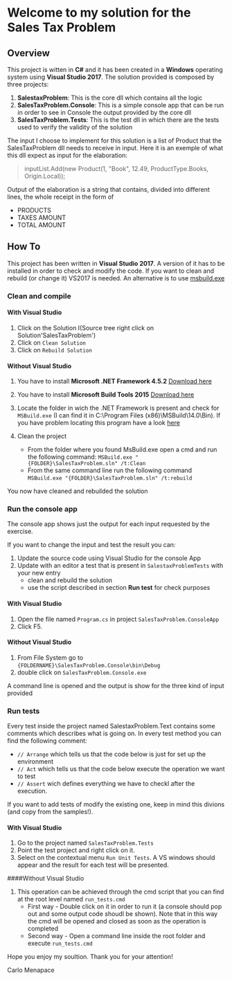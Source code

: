 # Welcome to my solution for the Sales Tax Problem

## Overview

This project is witten in **C#** and it has been created in a **Windows** operating system using **Visual Studio 2017**.
The solution provided is composed by three projects:

1. **SalestaxProblem**: This is the core dll which contains all the logic
2. **SalesTaxProblem.Console**: This is a simple console app that can be run in order to see in Console the output provided by the core dll
3. **SalesTaxProblem.Tests**: This is the test dll in which there are the tests used to verify the validity of the solution

The input I choose to implement for this solution is a list of Product that the SalesTaxProblem dll needs to receive in input.
Here it is an exemple of what this dll expect as input for the elaboration:

>  inputList.Add(new Product(1, "Book", 12.49, ProductType.Books, Origin.Local));


Output of the elaboration is a string that contains, divided into different lines, the whole receipt in the form of

* PRODUCTS
* TAXES AMOUNT
* TOTAL AMOUNT

## How To

This project has been written in **Visual Studio 2017**. 
A version of it has to be installed in order to check and modify the code.
If you want to clean and rebuild (or change it) VS2017 is needed. An alternative is to use [msbuild.exe](https://msdn.microsoft.com/it-it/library/dd393574.aspx)

### Clean and compile 

#### With Visual Studio

1. Click on the Solution I(Source tree right click on Solution'SalesTaxProblem')
2. Click on `Clean Solution`
3. Click on `Rebuild Solution`

#### Without Visual Studio

1. You have to install **Microsoft .NET Framework 4.5.2** [Download here](https://www.microsoft.com/en-US/download/details.aspx?id=42643)
2. You have to install **Microsoft Build Tools 2015** [Download here](https://www.microsoft.com/en-US/download/confirmation.aspx?id=48159)
3. Locate the folder in wich the .NET Framework is present and check for `MSBuild.exe` (I can find it in C:\Program Files (x86)\MSBuild\14.0\Bin). If you have problem locating this program have a look [here](https://social.msdn.microsoft.com/Forums/windowsapps/en-US/23a7dc5d-c337-4eed-8af4-c016def5516e/location-of-msbuildexe?forum=msbuild)
4. Clean the project

	* From the folder where you found MsBuild.exe open a cmd and run the following command: `MSBuild.exe "{FOLDER}\SalesTaxProblem.sln" /t:Clean`
	* From the same command line run the following command `MSBuild.exe "{FOLDER}\SalesTaxProblem.sln" /t:rebuild`

You now have cleaned and rebuilded the solution

### Run the console app 

The console app shows just the output for each input requested by the exercise.

If you want to change the input and test the result you can:

1. Update the source code using Visual Studio for the console App
2. Update with an editor a test that is present in `SalestaxProblemTests` with your new entry 
	* clean and rebuild the solution
	* use the script described in section **Run test** for check purposes

#### With Visual Studio

1. Open the file named `Program.cs` in project `SalesTaxProblem.ConsoleApp`
2. Click F5. 

#### Without Visual Studio

1. From File System go to `{FOLDERNAME}\SalesTaxProblem.Console\bin\Debug`
2. double click on `SalesTaxProblem.Console.exe`

A command line is opened and the output is show for the three kind of input provided

### Run tests

Every test inside the project named SalestaxProblem.Text contains some comments which describes what is going on.
In every test method you can find the following comment:

* `// Arrange` which tells us that the code below is just for set up the environment
* `// Act` which tells us that the code below execute the operation we want to test
* `// Assert` wich defines everything we have to checkl after the execution.

If you want to add tests of modify the existing one, keep in mind this divions (and copy from the samples!).

#### With Visual Studio

1. Go to the project named `SalesTaxProblem.Tests`
2. Point the test project and right click on it.
3. Select on the contextual menu `Run Unit Tests`. A VS windows should appear and the result for each test will be presented.

####Without Visual Studio

1. This operation can be achieved through the cmd script that you can find at the root level named `run_tests.cmd`
	* First way - Double click on it in order to run it (a console should pop out and some output code shoudl be shown). Note that in this way the cmd will be opened and closed as soon as the operation is completed
	* Second way - Open a command line inside the root folder and execute `run_tests.cmd`


Hope you enjoy my soultion. Thank you for your attention!

Carlo Menapace





